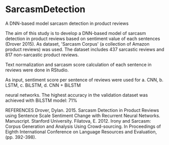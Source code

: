 # SarcasmDetection
A DNN-based model sarcasm detection in product reviews

The aim of this study is to develop a DNN-based model of sarcasm detection in product reviews based on sentiment value of each sentences (Drover 2015). As dataset, 'Sarcasm Corpus' (a collection of Amazon product reviews) was used. The dataset includes 437 sarcastic reviews and 817 non-sarcastic product reviews.

Text normalization and sarcasm score calculation of each sentence in reviews were done in RStudio.

As input, sentiment score per sentence of reviews were used for 
      a. CNN,
      b. LSTM,
      c. BiLSTM,
      d. CNN + BiLSTM

neural networks.
The highest accuracy in the validation dataset was achieved with BiLSTM model: 71%

REFERENCES
Drover, Dylan. 2015. Sarcasm Detection in Product Reviews using Sentence Scale Sentiment Change with Recurrent Neural Networks. Manuscript. Stanford University.
Filatova, E. 2012. Irony and Sarcasm: Corpus Generation and Analysis Using Crowd-sourcing. In Proceedings of Eighth International Conference on Language Resources and Evaluation, (pp. 392-398).
